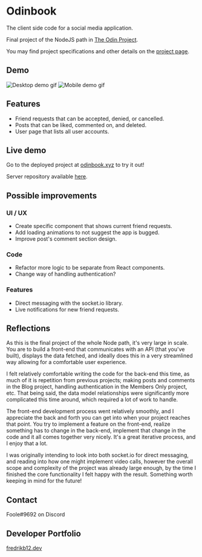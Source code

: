 # Odinbook

The client side code for a social media application.

Final project of the NodeJS path in [The Odin Project](https://www.theodinproject.com).

You may find project specifications and other details on the [project page](https://www.theodinproject.com/lessons/nodejs-odin-book).

## Demo

![Desktop demo gif](../media/odinbook-demo.gif?raw=true) ![Mobile demo gif](../media/odinbook-mobile-demo.gif?raw=true)

## Features

- Friend requests that can be accepted, denied, or cancelled.
- Posts that can be liked, commented on, and deleted.
- User page that lists all user accounts.

## Live demo

Go to the deployed project at [odinbook.xyz](https://odinbook.xyz) to try it out!

Server repository available [here](https://github.com/fredrikb12/odinbook).

## Possible improvements

### UI / UX

- Create specific component that shows current friend requests.
- Add loading animations to not suggest the app is bugged.
- Improve post's comment section design.

### Code

- Refactor more logic to be separate from React components.
- Change way of handling authentication?

### Features

- Direct messaging with the socket.io library.
- Live notifications for new friend requests.

## Reflections

As this is the final project of the whole Node path, it's very large in scale. You are to build a front-end that communicates with an API (that you've built), displays the data fetched, and ideally does this in a very streamlined way allowing for a comfortable user experience.

I felt relatively comfortable writing the code for the back-end this time, as much of it is repetition from previous projects; making posts and comments in the Blog project, handling authentication in the Members Only project, etc. That being said, the data model relationships were significantly more complicated this time around, which required a lot of work to handle.

The front-end development process went relatively smoothly, and I appreciate the back and forth you can get into when your project reaches that point. You try to implement a feature on the front-end, realize something has to change in the back-end, implement that change in the code and it all comes together very nicely. It's a great iterative process, and I enjoy that a lot.

I was originally intending to look into both socket.io for direct messaging, and reading into how one might implement video calls, however the overall scope and complexity of the project was already large enough, by the time I finished the core functionality I felt happy with the result. Something worth keeping in mind for the future!

## Contact

Foole#9692 on Discord

## Developer Portfolio

[fredrikb12.dev](https://fredrikb12.dev)
